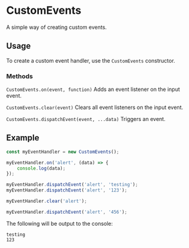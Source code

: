 # CustomEvents

A simple way of creating custom events.

## Usage

To create a custom event handler, use the `CustomEvents` constructor.

### Methods

`CustomEvents.on(event, function)`
Adds an event listener on the input event.

`CustomEvents.clear(event)`
Clears all event listeners on the input event.

`CustomEvents.dispatchEvent(event, ...data)`
Triggers an event.

## Example

```javascript
const myEventHandler = new CustomEvents();

myEventHandler.on('alert', (data) => {
    console.log(data);
});

myEventHandler.dispatchEvent('alert', 'testing');
myEventHandler.dispatchEvent('alert', '123');

myEventHandler.clear('alert');

myEventHandler.dispatchEvent('alert', '456');
```

The following will be output to the console:

```
testing
123
```